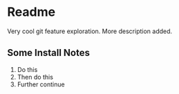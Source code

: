 # Readme

Very cool git feature exploration. More description added.

## Some Install Notes

1. Do this
2. Then do this
3. Further continue
